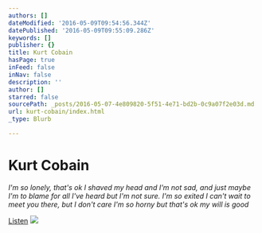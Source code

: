 ```yaml
---
authors: []
dateModified: '2016-05-09T09:54:56.344Z'
datePublished: '2016-05-09T09:55:09.286Z'
keywords: []
publisher: {}
title: Kurt Cobain
hasPage: true
inFeed: false
inNav: false
description: ''
author: []
starred: false
sourcePath: _posts/2016-05-07-4e809820-5f51-4e71-bd2b-0c9a07f2e03d.md
url: kurt-cobain/index.html
_type: Blurb

---
```

# Kurt Cobain

_I'm so lonely, that's ok I shaved my head and I'm not sad, and just maybe I'm to blame for all I've heard but I'm not sure. I'm so exited I can't wait to meet you there, but I don't care I'm so horny but that's ok my will is good_

[Listen][0]
![](https://s3-us-west-2.amazonaws.com/the-grid-img/p/b624daa9e1a941477c1a8d602f2a7a24badcbe2e.jpg)

[0]: https://youtu.be/pkcJEvMcnEg